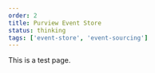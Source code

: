 ```yaml
---
order: 2
title: Purview Event Store
status: thinking
tags: ['event-store', 'event-sourcing']
---
```

This is a test page.
